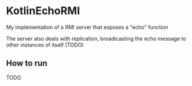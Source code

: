 # KotlinEchoRMI

My implementation of a RMI server that exposes a "echo" 
function

The server also deals with replication, broadicasting the echo
message to other instances of itself (TODO)


## How to run

TODO
